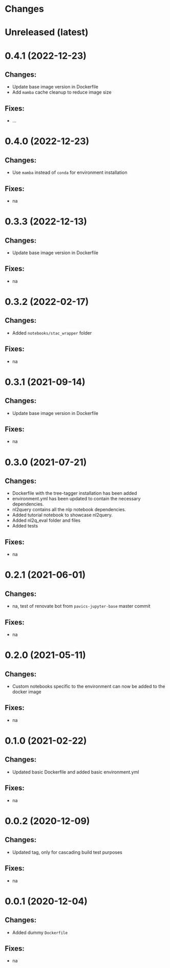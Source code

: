 Changes
=======

Unreleased (latest)
===================

0.4.1 (2022-12-23)
===================
Changes:
--------
- Update base image version in Dockerfile
- Add `mamba` cache cleanup to reduce image size

Fixes:
------
- ...

0.4.0 (2022-12-23)
===================

Changes:
--------
- Use `mamba` instead of `conda` for environment installation

Fixes:
------
- na

0.3.3 (2022-12-13)
===================

Changes:
--------
- Update base image version in Dockerfile

Fixes:
------
- na

0.3.2 (2022-02-17)
===================

Changes:
--------
- Added `notebooks/stac_wrapper` folder

Fixes:
------
- na

0.3.1 (2021-09-14)
===================

Changes:
--------
- Update base image version in Dockerfile

Fixes:
------
- na

0.3.0 (2021-07-21)
===================

Changes:
--------
- Dockerfile with the tree-tagger installation has been added
- environment.yml has been updated to contain the necessary dependencies.
- nl2query contains all the nlp notebook dependencies.
- Added tutorial notebook to showcase nl2query.
- Added nl2q_eval folder and files
- Added tests

Fixes:
------
- na

0.2.1 (2021-06-01)
===================

Changes:
--------
- na, test of renovate bot from `pavics-jupyter-base` master commit

Fixes:
------
- na
 
0.2.0 (2021-05-11)
===================

Changes:
--------
- Custom notebooks specific to the environment can now be added to the docker image

Fixes:
------
- na

0.1.0 (2021-02-22)
===================

Changes:
--------
- Updated basic Dockerfile and added basic environment.yml

Fixes:
------
- na

0.0.2 (2020-12-09)
===================

Changes:
--------
- Updated tag, only for cascading build test purposes

Fixes:
------
- na

0.0.1 (2020-12-04)
===================

Changes:
--------
- Added dummy `Dockerfile`

Fixes:
------
- na